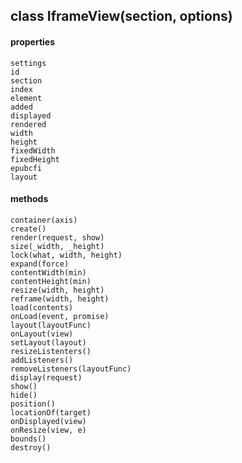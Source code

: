 ## class IframeView(section, options)
  #### properties
    settings
    id
    section
    index
    element
    added
    displayed
    rendered
    width
    height 
    fixedWidth
    fixedHeight
    epubcfi
    layout
  #### methods
    container(axis)
    create()
    render(request, show)
    size(_width, _height)
    lock(what, width, height)
    expand(force)
    contentWidth(min)
    contentHeight(min)
    resize(width, height)
    reframe(width, height)
    load(contents)
    onLoad(event, promise)
    layout(layoutFunc)
    onLayout(view)
    setLayout(layout)
    resizeListenters()
    addListeners()
    removeListeners(layoutFunc)
    display(request)
    show()
    hide()
    position()
    locationOf(target)
    onDisplayed(view)
    onResize(view, e)
    bounds()
    destroy()
